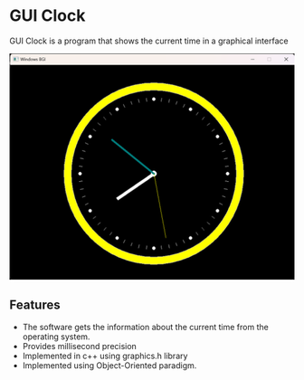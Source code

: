 # GUI Clock

GUI Clock is a program that shows the current time in a graphical interface

<img src="/Clock/demo/demo.png" alt="GUI Clock" style="height: 400px; width:auto;"/>

## Features

- The software gets the information about the current time from the operating system.
- Provides millisecond precision
- Implemented in c++ using graphics.h library
- Implemented using Object-Oriented paradigm.
